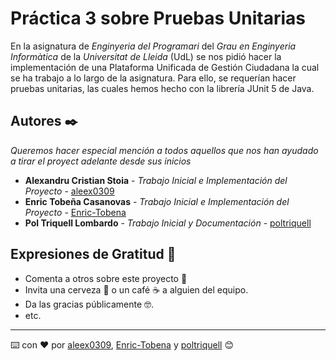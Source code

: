 # Práctica 3 sobre Pruebas Unitarias

En la asignatura de *Enginyeria del Programari* del *Grau en Enginyeria Informàtica* de la *Universitat de Lleida* (UdL)  se nos pidió hacer la implementación de una Plataforma Unificada de Gestión Ciudadana la cual se ha trabajo a lo largo de la asignatura. Para ello, se requerían hacer pruebas unitarias, las cuales hemos hecho con la librería JUnit 5 de Java.

## Autores ✒️

_Queremos hacer especial mención a todos aquellos que nos han ayudado a tirar el proyect adelante desde sus inicios_

* **Alexandru Cristian Stoia** - *Trabajo Inicial e Implementación del Proyecto* - [aleex0309](https://github.com/aleex0309)
* **Enric Tobeña Casanovas** - *Trabajo Inicial e Implementación del Proyecto* - [Enric-Tobena](https://github.com/Enric-Tobena)
* **Pol Triquell Lombardo** - *Trabajo Inicial y Documentación* - [poltriquell](https://github.com/poltriquell)

## Expresiones de Gratitud 🎁

* Comenta a otros sobre este proyecto 📢
* Invita una cerveza 🍺 o un café ☕ a alguien del equipo. 
* Da las gracias públicamente 🤓.
* etc.



---
⌨️ con ❤️ por [aleex0309](https://github.com/aleex0309), [Enric-Tobena](https://github.com/Enric-Tobena) y [poltriquell](https://github.com/poltriquell) 😊

